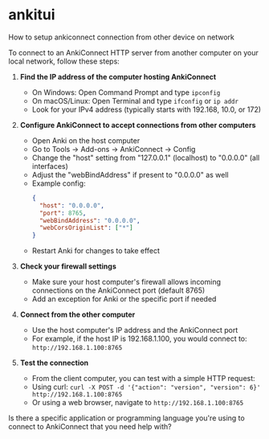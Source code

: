 # ankitui

How to setup ankiconnect connection from other device on network

To connect to an AnkiConnect HTTP server from another computer on your local network, follow these steps:

1. **Find the IP address of the computer hosting AnkiConnect**
   - On Windows: Open Command Prompt and type `ipconfig`
   - On macOS/Linux: Open Terminal and type `ifconfig` or `ip addr`
   - Look for your IPv4 address (typically starts with 192.168, 10.0, or 172)

2. **Configure AnkiConnect to accept connections from other computers**
   - Open Anki on the host computer
   - Go to Tools → Add-ons → AnkiConnect → Config
   - Change the "host" setting from "127.0.0.1" (localhost) to "0.0.0.0" (all interfaces)
   - Adjust the "webBindAddress" if present to "0.0.0.0" as well
   - Example config:
     ```json
     {
       "host": "0.0.0.0",
       "port": 8765,
       "webBindAddress": "0.0.0.0",
       "webCorsOriginList": ["*"]
     }
     ```
   - Restart Anki for changes to take effect

3. **Check your firewall settings**
   - Make sure your host computer's firewall allows incoming connections on the AnkiConnect port (default 8765)
   - Add an exception for Anki or the specific port if needed

4. **Connect from the other computer**
   - Use the host computer's IP address and the AnkiConnect port
   - For example, if the host IP is 192.168.1.100, you would connect to:
     `http://192.168.1.100:8765`

5. **Test the connection**
   - From the client computer, you can test with a simple HTTP request:
   - Using curl: `curl -X POST -d '{"action": "version", "version": 6}' http://192.168.1.100:8765`
   - Or using a web browser, navigate to `http://192.168.1.100:8765`

Is there a specific application or programming language you're using to connect to AnkiConnect that you need help with?
